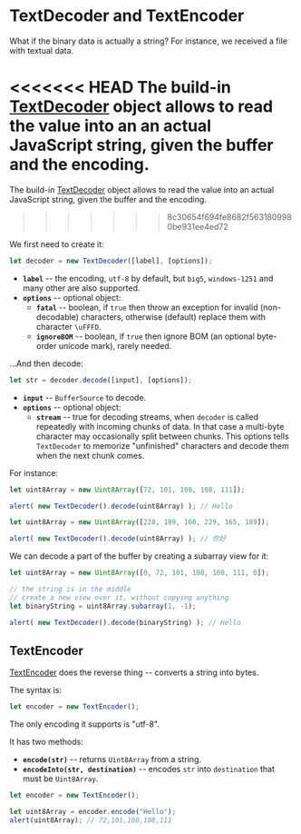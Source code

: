 # TextDecoder and TextEncoder

What if the binary data is actually a string? For instance, we received a file with textual data.

<<<<<<< HEAD
The build-in [TextDecoder](https://encoding.spec.whatwg.org/#interface-textdecoder) object allows to read the value into an an actual JavaScript string, given the buffer and the encoding.
=======
The build-in [TextDecoder](https://encoding.spec.whatwg.org/#interface-textdecoder) object allows to read the value into an actual JavaScript string, given the buffer and the encoding.
>>>>>>> 8c30654f694fe8682f5631809980be931ee4ed72

We first need to create it:
```js
let decoder = new TextDecoder([label], [options]);
```

- **`label`** -- the encoding, `utf-8` by default, but `big5`, `windows-1251` and many other are also supported.
- **`options`** -- optional object:
  - **`fatal`** -- boolean, if `true` then throw an exception for invalid (non-decodable) characters, otherwise (default) replace them with character `\uFFFD`.
  - **`ignoreBOM`** -- boolean, if `true` then ignore BOM (an optional byte-order unicode mark), rarely needed.

...And then decode:

```js
let str = decoder.decode([input], [options]);
```

- **`input`** -- `BufferSource` to decode.
- **`options`** -- optional object:
  - **`stream`** -- true for decoding streams, when `decoder` is called repeatedly with incoming chunks of data. In that case a multi-byte character may occasionally split between chunks. This options tells `TextDecoder` to memorize "unfinished" characters and decode them when the next chunk comes.

For instance:

```js run
let uint8Array = new Uint8Array([72, 101, 108, 108, 111]);

alert( new TextDecoder().decode(uint8Array) ); // Hello
```


```js run
let uint8Array = new Uint8Array([228, 189, 160, 229, 165, 189]);

alert( new TextDecoder().decode(uint8Array) ); // 你好
```

We can decode a part of the buffer by creating a subarray view for it:


```js run
let uint8Array = new Uint8Array([0, 72, 101, 108, 108, 111, 0]);

// the string is in the middle
// create a new view over it, without copying anything
let binaryString = uint8Array.subarray(1, -1);

alert( new TextDecoder().decode(binaryString) ); // Hello
```

## TextEncoder

[TextEncoder](https://encoding.spec.whatwg.org/#interface-textencoder) does the reverse thing -- converts a string into bytes.

The syntax is:

```js run
let encoder = new TextEncoder();
```

The only encoding it supports is "utf-8".

It has two methods:
- **`encode(str)`** -- returns `Uint8Array` from a string.
- **`encodeInto(str, destination)`** -- encodes `str` into `destination` that must be `Uint8Array`.

```js run
let encoder = new TextEncoder();

let uint8Array = encoder.encode("Hello");
alert(uint8Array); // 72,101,108,108,111
```
